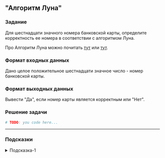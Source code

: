 ## "Алгоритм Луна"

### Задание

Для шестнадцати значного номера банковской карты, определите корректность ее номера в соответствии с алгоритмом Луна. 

Про Алгоритм Луна можно почитать [тут](https://ru.wikipedia.org/wiki/%D0%90%D0%BB%D0%B3%D0%BE%D1%80%D0%B8%D1%82%D0%BC_%D0%9B%D1%83%D0%BD%D0%B0) или [тут](https://skobki.com/yazyk-c-proverka-nomera-kreditki/).

### Формат входных данных

Дано целое положительное шестнадцати значное число - номер банковской карты.

### Формат выходных данных

Вывести "Да", если номер карты является корректным или "Нет".

### Решение задачи

```python
# TODO: you code here...
```

---

### Подсказки

<details>
<summary>Подсказка-1</summary>
Для проверки результата можно воспользоваться
<a href="https://ilovecalc.com/calcs/maths/luhn-algorithm/1370/">
этим онлайн калькулятором
</a>
</details>

